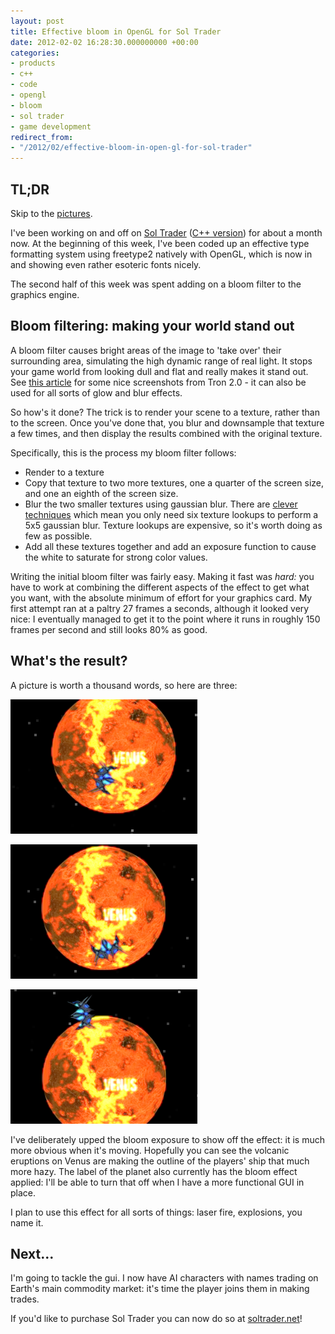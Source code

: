 ```yaml
---
layout: post
title: Effective bloom in OpenGL for Sol Trader
date: 2012-02-02 16:28:30.000000000 +00:00
categories:
- products
- c++
- code
- opengl
- bloom
- sol trader
- game development
redirect_from:
- "/2012/02/effective-bloom-in-open-gl-for-sol-trader"
---
```

<div class='alert alert-block alert-info'>
  <h2>TL;DR</h2>
  <p>Skip to the <a href='#pictures'>pictures</a>.</p>
</div>

I've been working on and off on [Sol Trader](http://soltrader.net) ([C++ version](/2012/01/why-i-switched-from-ruby-back-to-c-plus-plus/)) for about a month now. At the beginning of this week, I've been coded up an effective type formatting system using freetype2 natively with OpenGL, which is now in and showing even rather esoteric fonts nicely.

The second half of this week was spent adding on a bloom filter to the graphics engine.

## Bloom filtering: making your world stand out

A bloom filter causes bright areas of the image to 'take over' their surrounding area, simulating the high dynamic range of real light. It stops your game world from looking dull and flat and really makes it stand out. See [this article](http://www.gamasutra.com/view/feature/2107/realtime_glow.php) for some nice screenshots from Tron 2.0 - it can also be used for all sorts of glow and blur effects.

So how's it done? The trick is to render your scene to a texture, rather than to the screen. Once you've done that, you blur and downsample that texture a few times, and then display the results combined with the original texture.

Specifically, this is the process my bloom filter follows:

* Render to a texture
* Copy that texture to two more textures, one a quarter of the screen size, and one an eighth of the screen size.
* Blur the two smaller textures using gaussian blur. There are [clever techniques](http://prideout.net/archive/bloom/) which mean you only need six texture lookups to perform a 5x5 gaussian blur. Texture lookups are expensive, so it's worth doing as few as possible.
* Add all these textures together and add an exposure function to cause the white to saturate for strong color values.

Writing the initial bloom filter was fairly easy. Making it fast was *hard:* you have to work at combining the different aspects of the effect to get what you want, with the absolute minimum of effort for your graphics card. My first attempt ran at a paltry 27 frames a seconds, although it looked very nice: I eventually managed to get it to the point where it runs in roughly 150 frames per second and still looks 80% as good.

<div name="pictures">
  <h2>What's the result?</h2>
</div>

A picture is worth a thousand words, so here are three:

![bloom-1](/assets/img/sol-trader-bloom-1.png)

![bloom-2](/assets/img/sol-trader-bloom-2.png)

![bloom-3](/assets/img/sol-trader-bloom-3.png)

I've deliberately upped the bloom exposure to show off the effect: it is much more obvious when it's moving. Hopefully you can see the volcanic eruptions on Venus are making the outline of the players' ship that much more hazy. The label of the planet also currently has the bloom effect applied: I'll be able to turn that off when I have a more functional GUI in place.

I plan to use this effect for all sorts of things: laser fire, explosions, you name it.

## Next...

I'm going to tackle the gui. I now have AI characters with names trading on Earth's main commodity market: it's time the player joins them in making trades.

<div class='alert alert-info'>
  If you'd like to purchase Sol Trader you can now do so at <a href='http://soltrader.net'>soltrader.net</a>!
</div>

